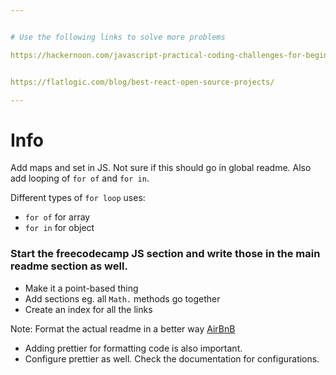 ```yaml
---


# Use the following links to solve more problems

https://hackernoon.com/javascript-practical-coding-challenges-for-beginners-4bq3ugr


https://flatlogic.com/blog/best-react-open-source-projects/

---
```


# Info

Add maps and set in JS. Not sure if this should go in global readme. Also add looping of `for of` and `for in`.

Different types of `for loop` uses:
- `for of` for array
- `for in` for object

### Start the freecodecamp JS section and write those in the main readme section as well.
- Make it a point-based thing
- Add sections eg. all `Math.` methods go together
- Create an index for all the links

Note: Format the actual readme in a better way [AirBnB](https://github.com/airbnb/javascript)


- Adding prettier for formatting code is also important.
- Configure prettier as well. Check the documentation for configurations.